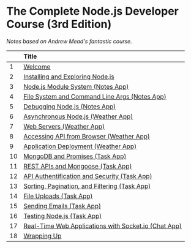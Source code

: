 # The Complete Node.js Developer Course (3rd Edition)

_Notes based on Andrew Mead's fantastic course._

|     | Title                                                                                             |
| :-- | :------------------------------------------------------------------------------------------------ |
| 1   | [ Welcome ](01-Welcome/README.md)                                                                 |
| 2   | [ Installing and Exploring Node.js ](02-Installing-and-Exploring-Nodejs/README.md)                |
| 3   | [ Node.js Module System (Notes App) ](03-Nodejs-Module-System/README.md)                          |
| 4   | [ File System and Command Line Args (Notes App) ](04-File-System-and-Command-Line-Args/README.md) |
| 5   | [ Debugging Node.js (Notes App) ](05-Debugging-Nodejs/README.md)                                  |
| 6   | [ Asynchronous Node.js (Weather App) ](06-Asynchronous-Nodejs/README.md)                          |
| 7   | [ Web Servers (Weather App) ](07-Web-Server/README.md)                                            |
| 8   | [ Accessing API from Browser (Weather App) ](08-Accessing-API-from-Browser/README.md)             |
| 9   | [ Application Deployment (Weather App) ](09-Application-Deployment/README.md)                     |
| 10  | [ MongoDB and Promises (Task App) ]()                                                             |
| 11  | [ REST APIs and Mongoose (Task App) ]()                                                           |
| 12  | [ API Authentification and Security (Task App) ]()                                                |
| 13  | [ Sorting, Pagination, and Filtering (Task App) ]()                                               |
| 14  | [ File Uploads (Task App) ]()                                                                     |
| 15  | [ Sending Emails (Task App) ]()                                                                   |
| 16  | [ Testing Node.js (Task App) ]()                                                                  |
| 17  | [ Real-Time Web Applications with Socket.io (Chat App) ]()                                        |
| 18  | [ Wrapping Up ]()                                                                                 |
